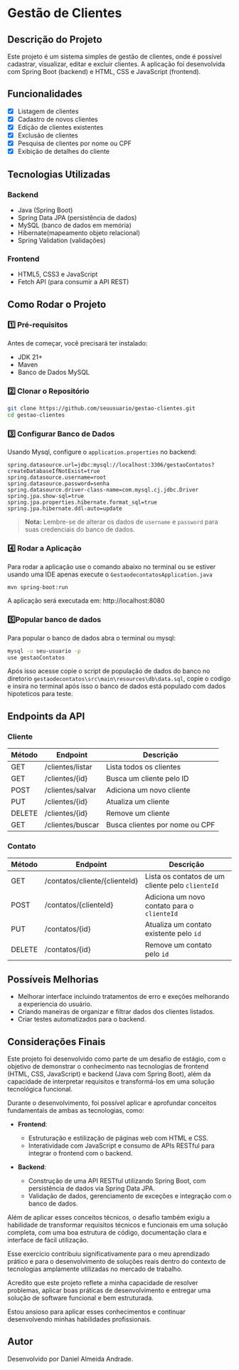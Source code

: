 # Gestão de Clientes

## Descrição do Projeto
Este projeto é um sistema simples de gestão de clientes, onde é possível cadastrar, visualizar, editar e excluir clientes. A aplicação foi desenvolvida com Spring Boot (backend) e HTML, CSS e JavaScript (frontend).

## Funcionalidades
- [x]  Listagem de clientes  
- [x] Cadastro de novos clientes  
- [x] Edição de clientes existentes  
- [x] Exclusão de clientes  
- [x] Pesquisa de clientes por nome ou CPF  
- [x] Exibição de detalhes do cliente

## Tecnologias Utilizadas
### Backend
- Java (Spring Boot)
- Spring Data JPA (persistência de dados)
- MySQL (banco de dados em memória)
- Hibernate(mapeamento objeto relacional)
- Spring Validation (validações)

### Frontend
- HTML5, CSS3 e JavaScript
- Fetch API (para consumir a API REST)

## Como Rodar o Projeto
### **1️⃣ Pré-requisitos**
Antes de começar, você precisará ter instalado:

- JDK 21+
- Maven
- Banco de Dados MySQL

### **2️⃣ Clonar o Repositório**
```bash
git clone https://github.com/seuusuario/gestao-clientes.git
cd gestao-clientes
```

### **3️⃣ Configurar Banco de Dados**
 Usando Mysql, configure o `application.properties` no backend:
```properties
spring.datasource.url=jdbc:mysql://localhost:3306/gestaoContatos?createDatabaseIfNotExist=true
spring.datasource.username=root
spring.datasource.password=senha
spring.datasource.driver-class-name=com.mysql.cj.jdbc.Driver
spring.jpa.show-sql=true
spring.jpa.properties.hibernate.format_sql=true
spring.jpa.hibernate.ddl-auto=update
```
> **Nota:** Lembre-se de alterar os dados de `username` e `password` para suas credenciais do banco de dados.

### **4️⃣ Rodar a Aplicação**
Para rodar a aplicação use o comando abaixo no terminal ou se estiver usando uma IDE apenas execute o `GestaodecontatosApplication.java` 
```bash
mvn spring-boot:run
```
A aplicação será executada em:
http://localhost:8080

### **5️⃣Popular banco de dados**
Para popular o banco de dados abra o terminal ou mysql:
```bash
mysql -u seu-usuario -p
use gestaoContatos
```
Após isso acesse copie o script de população de dados do banco no diretorio `gestaodecontatos\src\main\resources\db\data.sql`, copie o codigo e insira no terminal após isso o banco de dados está populado com dados hipoteticos para teste.

## Endpoints da API
### **Cliente**

| Método | Endpoint                        | Descrição                                          |
|--------|---------------------------------|----------------------------------------------------|
| GET    | /clientes/listar                | Lista todos os clientes                            |
| GET    | /clientes/{id}                  | Busca um cliente pelo ID                           |
| POST   | /clientes/salvar                | Adiciona um novo cliente                           |
| PUT    | /clientes/{id}                  | Atualiza um cliente                                |
| DELETE | /clientes/{id}                  | Remove um cliente                                  |
| GET    | /clientes/buscar                | Busca clientes por nome ou CPF                     |



### Contato

| Método | Endpoint                        | Descrição                                          |
|--------|---------------------------------|----------------------------------------------------|
| GET    | /contatos/cliente/{clienteId}   | Lista os contatos de um cliente pelo `clienteId`   |
| POST   | /contatos/{clienteId}           | Adiciona um novo contato para o `clienteId`        |
| PUT    | /contatos/{id}                  | Atualiza um contato existente pelo `id`            |
| DELETE | /contatos/{id}                  | Remove um contato pelo `id`                        |

## Possíveis Melhorias
- Melhorar interface incluindo tratamentos de erro e exeções melhorando a experiencia do usuário.
- Criando maneiras de organizar e filtrar dados dos clientes listados.
- Criar testes automatizados para o backend.

## Considerações Finais

Este projeto foi desenvolvido como parte de um desafio de estágio, com o objetivo de demonstrar o conhecimento nas tecnologias de frontend (HTML, CSS, JavaScript) e backend (Java com Spring Boot), além da capacidade de interpretar requisitos e transformá-los em uma solução tecnológica funcional.

Durante o desenvolvimento, foi possível aplicar e aprofundar conceitos fundamentais de ambas as tecnologias, como:

- **Frontend**:
    - Estruturação e estilização de páginas web com HTML e CSS.
    - Interatividade com JavaScript e consumo de APIs RESTful para integrar o frontend com o backend.

- **Backend**:
    - Construção de uma API RESTful utilizando Spring Boot, com persistência de dados via Spring Data JPA.
    - Validação de dados, gerenciamento de exceções e integração com o banco de dados.

Além de aplicar esses conceitos técnicos, o desafio também exigiu a habilidade de transformar requisitos técnicos e funcionais em uma solução completa, com uma boa estrutura de código, documentação clara e interface de fácil utilização.

Esse exercício contribuiu significativamente para o meu aprendizado prático e para o desenvolvimento de soluções reais dentro do contexto de tecnologias amplamente utilizadas no mercado de trabalho.

Acredito que este projeto reflete a minha capacidade de resolver problemas, aplicar boas práticas de desenvolvimento e entregar uma solução de software funcional e bem estruturada.

Estou ansioso para aplicar esses conhecimentos e continuar desenvolvendo minhas habilidades profissionais.

## Autor
Desenvolvido por Daniel Almeida Andrade.


